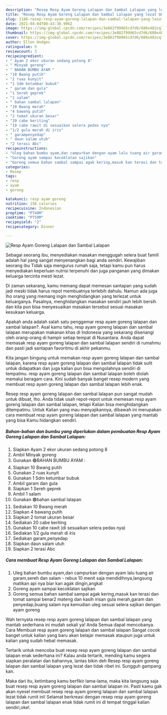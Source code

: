 ```yaml
---
description: "Resep Resp Ayam Goreng Lalapan dan Sambal Lalapan yang lezat Untuk Jualan"
title: "Resep Resp Ayam Goreng Lalapan dan Sambal Lalapan yang lezat Untuk Jualan"
slug: 1186-resep-resp-ayam-goreng-lalapan-dan-sambal-lalapan-yang-lezat-untuk-jualan
date: 2021-04-04T00:43:38.996Z
image: https://img-global.cpcdn.com/recipes/3e882f99965cd7d6/680x482cq70/resp-ayam-goreng-lalapan-dan-sambal-lalapan-foto-resep-utama.jpg
thumbnail: https://img-global.cpcdn.com/recipes/3e882f99965cd7d6/680x482cq70/resp-ayam-goreng-lalapan-dan-sambal-lalapan-foto-resep-utama.jpg
cover: https://img-global.cpcdn.com/recipes/3e882f99965cd7d6/680x482cq70/resp-ayam-goreng-lalapan-dan-sambal-lalapan-foto-resep-utama.jpg
author: Ellen Hodges
ratingvalue: 5
reviewcount: 3
recipeingredient:
- " Ayam 2 ekor ukuran sedang potong 8"
- " Minyak goreng"
- " BAHAN BUMBU AYAM "
- "10 Bwang putih"
- "2 ruas kunyit"
- "1 Sdm ketumbar bubuk"
- " garam dan gula"
- "1 Sereh geprek"
- "1 salam"
- " bahan sambal lalapan"
- "10 Bwang merah"
- "4 bawang putih"
- "2 tomat ukuran besar"
- "20 cabe keriting"
- "10 cabe rawit di sesuaikan selera pedas nya"
- "1/2 gula merah di iris"
- " garampenyedap"
- " daun salam utuh"
- "2 terasi Abc"
recipeinstructions:
- "Uleg bahan bumbu ayam,dan campurkan dengan ayam lalu tuang air garam,sereh dan salam  rebus 10 menit saja mendidihnya,langsung matikan api nya biar kan agak dingin,angkat"
- "Goreng ayam sampai kecoklatan sajikan"
- "Goreng semua bahan sambal sampai agak kering,masuk kan terasi dan tomat sampai benar2 mateng dan kasih irisan gula merah,garam dan penyedap,buang salam nya kemudian uleg sesuai selera sajikan dengan ayam goreng"
categories:
- Resep
tags:
- resp
- ayam
- goreng

katakunci: resp ayam goreng 
nutrition: 156 calories
recipecuisine: Indonesian
preptime: "PT40M"
cooktime: "PT59M"
recipeyield: "2"
recipecategory: Dinner

---
```



![Resp Ayam Goreng Lalapan dan Sambal Lalapan](https://img-global.cpcdn.com/recipes/3e882f99965cd7d6/680x482cq70/resp-ayam-goreng-lalapan-dan-sambal-lalapan-foto-resep-utama.jpg)

Sebagai seorang ibu, menyediakan masakan menggugah selera buat famili adalah hal yang sangat menyenangkan bagi anda sendiri. Kewajiban seorang ibu Tidak saja mengurus rumah saja, tetapi kamu pun harus menyediakan keperluan nutrisi terpenuhi dan juga panganan yang dimakan keluarga tercinta mesti lezat.

Di zaman  sekarang, kamu memang dapat memesan santapan yang sudah jadi meski tidak harus repot membuatnya terlebih dahulu. Namun ada juga lho orang yang memang ingin menghidangkan yang terlezat untuk keluarganya. Pasalnya, menghidangkan masakan sendiri jauh lebih bersih dan kita pun bisa menyesuaikan masakan tersebut sesuai masakan kesukaan keluarga. 



Apakah anda adalah salah satu penggemar resp ayam goreng lalapan dan sambal lalapan?. Asal kamu tahu, resp ayam goreng lalapan dan sambal lalapan merupakan makanan khas di Indonesia yang sekarang disenangi oleh orang-orang di hampir setiap tempat di Nusantara. Anda dapat memasak resp ayam goreng lalapan dan sambal lalapan sendiri di rumahmu dan pasti jadi santapan favoritmu di akhir pekanmu.

Kita jangan bingung untuk memakan resp ayam goreng lalapan dan sambal lalapan, karena resp ayam goreng lalapan dan sambal lalapan tidak sulit untuk didapatkan dan juga kalian pun bisa mengolahnya sendiri di tempatmu. resp ayam goreng lalapan dan sambal lalapan boleh diolah memalui beragam cara. Kini sudah banyak banget resep modern yang membuat resp ayam goreng lalapan dan sambal lalapan lebih enak.

Resep resp ayam goreng lalapan dan sambal lalapan pun sangat mudah untuk dibuat, lho. Anda tidak usah repot-repot untuk memesan resp ayam goreng lalapan dan sambal lalapan, tetapi Kalian bisa menghidangkan ditempatmu. Untuk Kalian yang mau menyajikannya, dibawah ini merupakan cara membuat resp ayam goreng lalapan dan sambal lalapan yang mantab yang bisa Kamu hidangkan sendiri.

<!--inarticleads1-->

##### Bahan-bahan dan bumbu yang diperlukan dalam pembuatan Resp Ayam Goreng Lalapan dan Sambal Lalapan:

1. Siapkan  Ayam 2 ekor ukuran sedang potong 8
1. Ambil  Minyak goreng
1. Gunakan  🟢BAHAN BUMBU AYAM :
1. Siapkan 10 Bwang putih
1. Gunakan 2 ruas kunyit
1. Gunakan 1 Sdm ketumbar bubuk
1. Ambil  garam dan gula
1. Siapkan 1 Sereh geprek
1. Ambil 1 salam
1. Gunakan  🟢bahan sambal lalapan
1. Sediakan 10 Bwang merah
1. Siapkan 4 bawang putih
1. Siapkan 2 tomat ukuran besar
1. Sediakan 20 cabe keriting
1. Gunakan 10 cabe rawit (di sesuaikan selera pedas nya)
1. Sediakan 1/2 gula merah di iris
1. Sediakan  garam,penyedap
1. Siapkan  daun salam utuh
1. Siapkan 2 terasi Abc




<!--inarticleads2-->

##### Cara membuat Resp Ayam Goreng Lalapan dan Sambal Lalapan:

1. Uleg bahan bumbu ayam,dan campurkan dengan ayam lalu tuang air garam,sereh dan salam  - rebus 10 menit saja mendidihnya,langsung matikan api nya biar kan agak dingin,angkat
1. Goreng ayam sampai kecoklatan sajikan
1. Goreng semua bahan sambal sampai agak kering,masuk kan terasi dan tomat sampai benar2 mateng dan kasih irisan gula merah,garam dan penyedap,buang salam nya kemudian uleg sesuai selera sajikan dengan ayam goreng




Wah ternyata resep resp ayam goreng lalapan dan sambal lalapan yang mantab sederhana ini mudah sekali ya! Anda Semua dapat mencobanya. Cara Membuat resp ayam goreng lalapan dan sambal lalapan Sangat cocok banget untuk kalian yang baru akan belajar memasak ataupun juga untuk kalian yang sudah hebat memasak.

Tertarik untuk mencoba buat resep resp ayam goreng lalapan dan sambal lalapan enak sederhana ini? Kalau anda tertarik, mending kamu segera siapkan peralatan dan bahannya, lantas bikin deh Resep resp ayam goreng lalapan dan sambal lalapan yang lezat dan tidak ribet ini. Sungguh gampang kan. 

Maka dari itu, ketimbang kamu berfikir lama-lama, maka kita langsung saja buat resep resp ayam goreng lalapan dan sambal lalapan ini. Pasti kamu gak akan nyesel membuat resep resp ayam goreng lalapan dan sambal lalapan lezat tidak rumit ini! Selamat berkreasi dengan resep resp ayam goreng lalapan dan sambal lalapan enak tidak rumit ini di tempat tinggal kalian sendiri,oke!.

